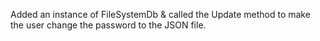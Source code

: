 Added an instance of FileSystemDb & called the Update method to make the user change the password to the JSON file.